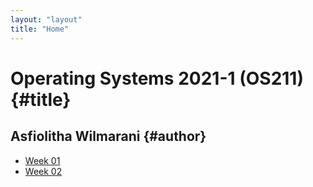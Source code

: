 ```yaml
---
layout: "layout"
title: "Home"
---
```


# Operating Systems 2021-1 (OS211) {#title}
## Asfiolitha Wilmarani {#author}

- [Week 01](https://asfiowilma.github.io/os211/W01/)
- [Week 02](https://asfiowilma.github.io/os211/W02/)

